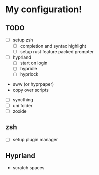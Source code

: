 # My configuration!

## TODO
- [ ] setup zsh
  - [ ] completion and syntax highlight
  - [ ] setup rust feature packed prompter
- [ ] hyprland
  - [ ] start on login
  - [ ] hypridle
  - [ ] hyprlock
- sww (or hyprpaper)
- copy over scripts
- [ ] syncthing
- [ ] uni folder
- [ ] zoxide

## zsh
- [ ] setup plugin manager

## Hyprland
- scratch spaces
